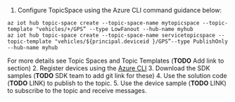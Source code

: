  
 1.	Configure TopicSpace using the Azure CLI command guidance below:
 ```azurecli
az iot hub topic-space create --topic-space-name mytopicspace --topic-template "vehicles/+/GPS” --type LowFanout --hub-name myhub
az iot hub topic-space create --topic-space-name servicetopicspace --topic-template "vehicles/${principal.deviceid }/GPS”--type PublishOnly --hub-name myhub
```
  For more details see Topic Spaces and Topic Templates (**TODO** Add link to section)
2. Register devices using the [Azure CLI](https://docs.microsoft.com/cli/azure/iot/hub/device-identity?view=azure-cli-latest#az_iot_hub_device_identity_create) 
3. Download the SDK samples (**TODO** SDK team to add git link for these)
4. Use the solution code (**TODO** LINK) to publish to the topic.
5. Use the device sample (**TODO** LINK) to subscribe to the topic and receive messages.

 
